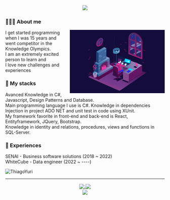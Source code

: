 <div>
    <div align="center">
<img  src="https://readme-typing-svg.herokuapp.com?color=%230C8CFF&size=22&center=true&multiline=true&width=570&height=60&lines=Welcome+to+my+github;+my+name+is+Thiago+Yuri.;"/>
    </div>
 
  ### **👨🏻‍💻 About me**
<img align="right" width="300" height="200" src="person.gif">
<p align="left">
        I get started programming when I was 15 years and </br>
        went competitor in the Knowledge Olympics.</br>
        I am an extremely excited person to learn and</br>
        I love new challenges and experiences</br>
</p>

  ### **🚀 My stacks**
<p align="left">
        Avanced Knowledge in C#, Javascript, Design Patterns and Database.</br>
        Main programming language I use is C#. Knowledge in dependencies</br>
        Injection in project ADO NET and unit test in code using XUnit.</br>
        My framework favorite in front-end and back-end is React, Entityframework, JQuery, Bootstrap.</br>
        Knowledge in identity and relations, procedures, views and functions in SQL-Server.</br   
        Knowledge of RabbitMQ messaging system.</br>        
</p>

  ### **📝 Experiences**
  <p align="left">
    SENAI - Business software solutions (2018 ~ 2022)    </br>  
    WhiteCube - Data engineer (2022 ~ ----)  </br> 
    </p>
<p align="left"><img src="https://komarev.com/ghpvc/?username=ThiagoYuri" alt="ThiagoYuri" /></p>   
<div>
    
<hr>    
<div align="center">  
  <div>
  <a href="https://github.com/ThiagoYuri">
  <img align="center" height="190em" src="https://github-readme-stats.vercel.app/api?username=ThiagoYuri&show_icons=true&theme=react&include_all_commits=true&count_private=false"/> 
  <img align="center" height="190em" src="https://github-readme-stats.vercel.app/api/top-langs/?username=ThiagoYuri&layout=compact&langs_count=7&theme=react"/>
  </div
  <div>
  <image align="center" src="https://raw.githubusercontent.com/ThiagoYuri/ThiagoYuri/main/github-contribution-grid-snake.svg"/>
  </div>
    
</div>




